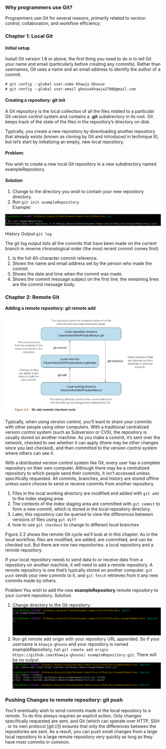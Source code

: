 ### Why programmers use Git?
Programmers use Git for several reasons, primarily related to version control, collaboration, and workflow efficiency.

### Chapter 1: Local Git
#### Initial setup
Install Git version 1.8 or above, the first
thing you need to do is to tell Git your name and email (particularly before creating
any commits). Rather than usernames, Git uses a name and an email address to identify
the author of a commit.

```
# git config --global user.name Khawja Ghouse
# git config --global user.email ghousekhawja2708@gmail.com
```
#### Creating a repository: git init
A Git repository is the local collection of all the files related to a particular Git version
control system and contains a **.git** subdirectory in its root. Git keeps track of the state
of the files in the repository’s directory on disk.

Typically, you create a new repository by downloading another repository that
already exists (known as cloning by Git and introduced in technique 8), but let’s start
by initializing an empty, new local repository.

#### Problem:
You wish to create a new local Git repository in a new subdirectory named exampleRepository.

#### Solution
1. Change to the directory you wish to contain your new repository directory.
2. Run `git init exampleRepository`<br>
Example:

![img.png](Images/GitInitCommand.png)

History Output
`git log`

The git log output lists all the commits that have been made on the current branch in reverse chronological order (the most recent commit comes first)
1. Is the full 40-character commit reference.
2. Shows the name and email address set by the person who made the commit.
3. Shows the date and time when the commit was made.
4. Shows the commit message subject on the first line; the remaining lines are the commit message body.

### Chapter 2: Remote Git

**Adding a remote repository: git remote add**

![img.png](Images/gitRemoteAdd.png)

Typically, when using version control, you’ll want to share your commits with other
people using other computers. With a traditional centralized version control system
(such as Subversion or CVS), the repository is usually stored on another machine.
As you make a commit, it’s sent over the network, checked to see whether it can apply (there may be other changes since you last checked), and then committed to
the version control system where others can see it.

With a distributed version control system like Git, every user has a complete repository
on their own computer. Although there may be a centralized repository to which people
send their commits, it isn’t accessed unless specifically requested. All commits,
branches, and history are stored offline unless users choose to send or receive commits
from another repository.

1. Files in the local working directory are modified and added with `git add` to the index staging area.
2. The contents of the index staging area are committed with `git commit` to form a new commit, which is stored in the local repository directory.
3. Later, this repository can be queried to view the differences between versions of files using `git diff`
4. how to use `git checkout` to change to different local branches

Figure 2.2 shows the remote Git cycle we’ll look at in this chapter. As in the local
workflow, files are modified, are added, are committed, and can be checked out. But
there are now two repositories: a local repository and a remote repository.

If your local repository needs to send data to or receive data from a repository on
another machine, it will need to add a remote repository. A remote repository is one
that’s typically stored on another computer. `git push` sends your new commits to it,
and `git fetch` retrieves from it any new commits made by others.

Problem
 You wish to add the new **exampleRepository** remote repository to your current repository.
 Solution
1. Change directory to the Git repository:<br>![img.png](Images/repositoryCreated.png)
2. Run git remote add origin with your repository URL appended. So if your username is `khawja-ghouse` and your repository is named exampleRepository, run `git remote add origin https://github.com/khawja-ghouse/ exampleRepository.git`. There will be no output.
![img_1.png](Images/creationOfRepository.png)

### Pushing Changes to remote repository: git push
You’ll eventually wish to send commits made in the local repository to a remote. To do
this always requires an explicit action. Only changes specifically requested are sent,
and Git (which can operate over HTTP, SSH , or its own protocol [git://]) ensures that
only the differences between the repositories are sent. As a result, you can push small
changes from a large local repository to a large remote repository very quickly as long
as they have most commits in common.



